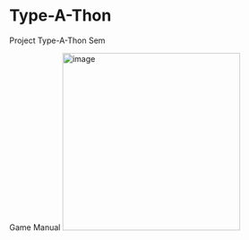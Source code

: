 # Type-A-Thon
Project Type-A-Thon Sem

Game Manual
<img width="317" alt="image" src="https://github.com/adhiml/Type-A-Thon/assets/122215755/f963c251-30dd-46c1-ac4f-b081d31b80f5">

